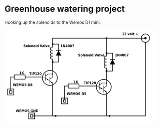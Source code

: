 Greenhouse watering project
===========================

Hooking up the solenoids to the Wemos D1 mini:

![Solenoids](docs/solenoids.png "Water valve solenoids")
